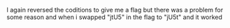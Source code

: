 I again reversed the coditions to give me a flag but there was a problem for some reason and when i swapped "jtU5" in the flag to "jU5t" and it worked
